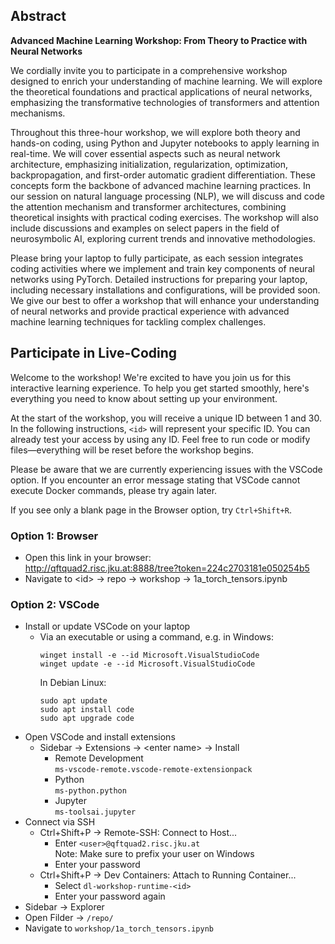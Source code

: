 

## Abstract

**Advanced Machine Learning Workshop: From Theory to Practice with Neural Networks**

We cordially invite you to participate in a comprehensive workshop designed to enrich your understanding of machine learning.
We will explore the theoretical foundations and practical applications of neural networks, emphasizing the transformative technologies of transformers and attention mechanisms.

Throughout this three-hour workshop, we will explore both theory and hands-on coding, using Python and Jupyter notebooks to apply learning in real-time.
We will cover essential aspects such as neural network architecture, emphasizing initialization, regularization, optimization, backpropagation, and first-order automatic gradient differentiation.
These concepts form the backbone of advanced machine learning practices.
In our session on natural language processing (NLP), we will discuss and code the attention mechanism and transformer architectures, combining theoretical insights with practical coding exercises.
The workshop will also include discussions and examples on select papers in the field of neurosymbolic AI, exploring current trends and innovative methodologies.

Please bring your laptop to fully participate, as each session integrates coding activities where we implement and train key components of neural networks using PyTorch.
Detailed instructions for preparing your laptop, including necessary installations and configurations, will be provided soon.
We give our best to offer a workshop that will enhance your understanding of neural networks and provide practical experience with advanced machine learning techniques for tackling complex challenges.

## Participate in Live-Coding

Welcome to the workshop!
We're excited to have you join us for this interactive learning experience.
To help you get started smoothly, here's everything you need to know about setting up your environment.

At the start of the workshop, you will receive a unique ID between 1 and 30.
In the following instructions, `<id>` will represent your specific ID.
You can already test your access by using any ID.
Feel free to run code or modify files—everything will be reset before the workshop begins.

Please be aware that we are currently experiencing issues with the VSCode option.
If you encounter an error message stating that VSCode cannot execute Docker commands, please try again later.

If you see only a blank page in the Browser option, try `Ctrl+Shift+R`.

### Option 1: Browser

- Open this link in your browser:  
  http://qftquad2.risc.jku.at:8888/tree?token=224c2703181e050254b5
- Navigate to \<id\> → repo → workshop → 1a_torch_tensors.ipynb

### Option 2: VSCode

- Install or update VSCode on your laptop
  - Via an executable or using a command, e.g. in Windows:
    ```
    winget install -e --id Microsoft.VisualStudioCode
    winget update -e --id Microsoft.VisualStudioCode
    ```
    In Debian Linux:
    ```
    sudo apt update
    sudo apt install code
    sudo apt upgrade code
    ```
- Open VSCode and install extensions
  - Sidebar → Extensions → \<enter name\> → Install
    - Remote Development  
      `ms-vscode-remote.vscode-remote-extensionpack`
    - Python  
      `ms-python.python`
    - Jupyter  
      `ms-toolsai.jupyter`
    <!-- - Foo  
      (`lextudio.restructuredtext`)
    - Foo  
      (`shd101wyy.markdown-preview-enhanced`) -->
- Connect via SSH
  - Ctrl+Shift+P → Remote-SSH: Connect to Host...
    - Enter `<user>@qftquad2.risc.jku.at`  
      Note: Make sure to prefix your user on Windows
    - Enter your password
  - Ctrl+Shift+P → Dev Containers: Attach to Running Container...
    - Select `dl-workshop-runtime-<id>`
    - Enter your password again
- Sidebar → Explorer
- Open Filder → `/repo/`
- Navigate to `workshop/1a_torch_tensors.ipynb`

<!-- ### Option 3: VSCode + Jupyter server

- Open VSCode
- Install extensions
  - Sidebar → Extensions → \<enter name\> → Install
  - Install: Jupyter
- Connect to Jupyter Server
  - File → New File... → Jupyter Notebook
  - Ctrl+Shift+P → Notebook: Select Notebook Kernel → Existing Jupyter Server → http://qftquad2.risc.jku.at:8888 -->
